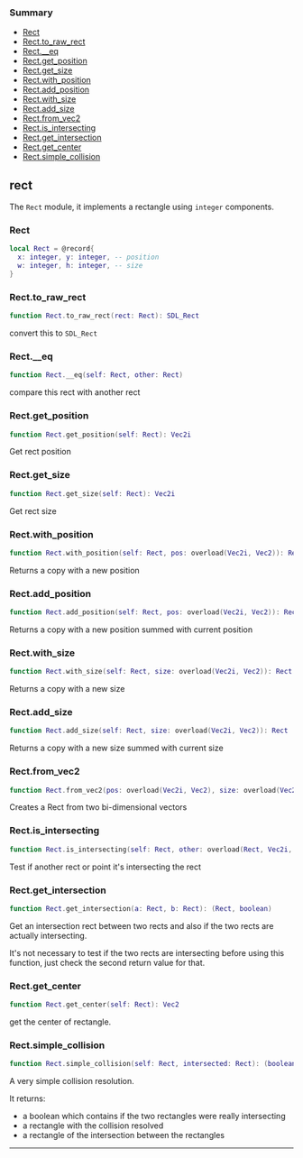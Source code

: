 ### Summary
* [Rect](#rect)
* [Rect.to_raw_rect](#rectto_raw_rect)
* [Rect.__eq](#rect__eq)
* [Rect.get_position](#rectget_position)
* [Rect.get_size](#rectget_size)
* [Rect.with_position](#rectwith_position)
* [Rect.add_position](#rectadd_position)
* [Rect.with_size](#rectwith_size)
* [Rect.add_size](#rectadd_size)
* [Rect.from_vec2](#rectfrom_vec2)
* [Rect.is_intersecting](#rectis_intersecting)
* [Rect.get_intersection](#rectget_intersection)
* [Rect.get_center](#rectget_center)
* [Rect.simple_collision](#rectsimple_collision)

## rect

The `Rect` module, it implements a rectangle using `integer` components.

### Rect

```lua
local Rect = @record{
  x: integer, y: integer, -- position
  w: integer, h: integer, -- size
}
```



### Rect.to_raw_rect

```lua
function Rect.to_raw_rect(rect: Rect): SDL_Rect
```

convert this to `SDL_Rect`

### Rect.__eq

```lua
function Rect.__eq(self: Rect, other: Rect)
```

compare this rect with another rect

### Rect.get_position

```lua
function Rect.get_position(self: Rect): Vec2i
```

Get rect position

### Rect.get_size

```lua
function Rect.get_size(self: Rect): Vec2i
```

Get rect size

### Rect.with_position

```lua
function Rect.with_position(self: Rect, pos: overload(Vec2i, Vec2)): Rect
```

Returns a copy with a new position

### Rect.add_position

```lua
function Rect.add_position(self: Rect, pos: overload(Vec2i, Vec2)): Rect
```

Returns a copy with a new position summed with current position

### Rect.with_size

```lua
function Rect.with_size(self: Rect, size: overload(Vec2i, Vec2)): Rect
```

Returns a copy with a new size

### Rect.add_size

```lua
function Rect.add_size(self: Rect, size: overload(Vec2i, Vec2)): Rect
```

Returns a copy with a new size summed with current size

### Rect.from_vec2

```lua
function Rect.from_vec2(pos: overload(Vec2i, Vec2), size: overload(Vec2i, Vec2)): Rect
```

Creates a Rect from two bi-dimensional vectors

### Rect.is_intersecting

```lua
function Rect.is_intersecting(self: Rect, other: overload(Rect, Vec2i, Vec2)): boolean
```

Test if another rect or point it's intersecting the rect

### Rect.get_intersection

```lua
function Rect.get_intersection(a: Rect, b: Rect): (Rect, boolean)
```

Get an intersection rect between two rects and also if the two rects are actually intersecting.

It's not necessary to test if the two rects are intersecting before using this function, just check
the second return value for that.

### Rect.get_center

```lua
function Rect.get_center(self: Rect): Vec2
```

get the center of rectangle.

### Rect.simple_collision

```lua
function Rect.simple_collision(self: Rect, intersected: Rect): (boolean, Rect, Rect)
```

A very simple collision resolution.

It returns:
* a boolean which contains if the two rectangles were really intersecting
* a rectangle with the collision resolved
* a rectangle of the intersection between the rectangles

---
